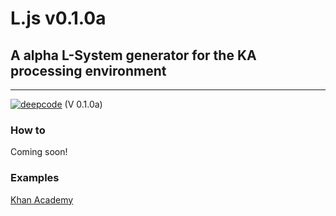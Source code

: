 # L.js v0.1.0a
## A alpha L-System generator for the KA processing environment
---
[![deepcode](https://www.deepcode.ai/api/gh/badge?key=eyJhbGciOiJIUzI1NiIsInR5cCI6IkpXVCJ9.eyJwbGF0Zm9ybTEiOiJnaCIsIm93bmVyMSI6InByb2dyYW1taW5ncGFyYWRveCIsInJlcG8xIjoiTC5qcyIsImluY2x1ZGVMaW50IjpmYWxzZSwiYXV0aG9ySWQiOjI0OTg3LCJpYXQiOjE2MTI4MTcxNDN9.kXYk2amcQyZCER5QOb7NEAqkibvMQLqIsKzdQTlt7mw)](https://www.deepcode.ai/app/gh/programmingparadox/L.js/_/dashboard?utm_content=gh%2Fprogrammingparadox%2FL.js) (V 0.1.0a)

### How to
Coming soon!

### Examples
[Khan Academy](https://www.khanacademy.org/computer-programming/L/6618703010938880)
